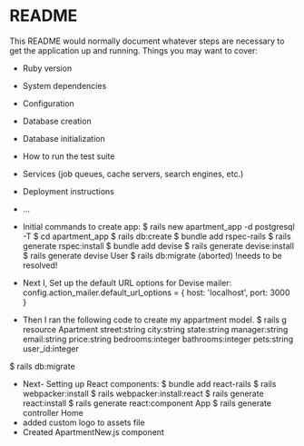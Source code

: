 # README
This README would normally document whatever steps are necessary to get the
application up and running.
Things you may want to cover:
* Ruby version
* System dependencies
* Configuration
* Database creation
* Database initialization
* How to run the test suite
* Services (job queues, cache servers, search engines, etc.)
* Deployment instructions
* ...

* Initial commands to create app:
    $ rails new apartment_app -d postgresql -T
    $ cd apartment_app
    $ rails db:create
    $ bundle add rspec-rails
    $ rails generate rspec:install
    $ bundle add devise
    $ rails generate devise:install
    $ rails generate devise User
    $ rails db:migrate (aborted) !needs to be resolved!

* Next I, Set up the default URL options for Devise mailer:
config.action_mailer.default_url_options = { host: 'localhost', port: 3000 }

* Then I ran the following code to create my appartment model.
$ rails g resource Apartment street:string city:string state:string manager:string email:string price:string bedrooms:integer bathrooms:integer pets:string user_id:integer

$ rails db:migrate

* Next- Setting up React components:
    $ bundle add react-rails
    $ rails webpacker:install
    $ rails webpacker:install:react
    $ rails generate react:install
    $ rails generate react:component App
    $ rails generate controller Home
* added custom logo to assets file
* Created ApartmentNew.js component

